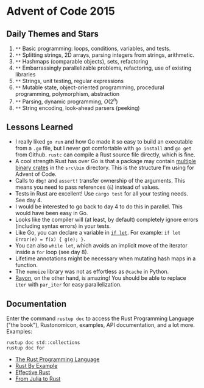 # Advent of Code 2015

## Daily Themes and Stars

1. `**` Basic programming: loops, conditions, variables, and tests.
2. `**` Splitting strings, 2D arrays, parsing integers from strings, arithmetic.
3. `**` Hashmaps (comparable objects), sets, refactoring
4. `**` Embarrassingly parallelizable problems, refactoring, use of existing libraries
5. `**` Strings, unit testing, regular expressions
6. `**` Mutable state, object-oriented programming, procedural programming, polymorphism, abstraction
7. `**` Parsing, dynamic programming, $O(2^n)$
8. `**` String encoding, look-ahead parsers (peeking)

## Lessons Learned

* I really liked `go run` and how Go made it so easy to build an executable from
a `.go` file, but I never got comfortable with `go install` and `go get` from Github.
`rustc` can compile a Rust source file directly, which is fine.
* A cool strength Rust has over Go is that a package may contain
[multiple binary crates](https://doc.rust-lang.org/book/ch07-01-packages-and-crates.html)
in the `src\bin` directory. This is the structure I'm using for Advent of Code.
* Calls to `dbg!` and `assert!` transfer ownership of the arguments. This means
you need to pass references (`&`) instead of values.
* Tests in Rust are excellent! Use `cargo test` for all your testing needs. See day 4.
* I would be interested to go back to day 4 to do this in parallel. This would have been easy in Go.
* Looks like the compiler will (at least, by default) completely ignore errors (including syntax errors) in your tests.
* Like Go, you can declare a variable in [`if let`](https://doc.rust-lang.org/rust-by-example/flow_control/if_let.html). For example: `if let Error(e) = f(x) { g(e); }`.
* You can also `while let`, which avoids an implicit move of the iterator inside a `for` loop (see day 8).
* Lifetime annotations might be necessary when mutating hash maps in a function.
* The `memoize` library was not as effortless as `@cache` in Python.
* [Rayon](https://docs.rs/rayon/latest/rayon/), on the other hand, is amazing! You should be able to replace `iter` with `par_iter` for easy parallelization.

## Documentation

Enter the command `rustup doc` to access the Rust Programming Language ("the book"), Rustonomicon, examples, API documentation, and a lot more.
Examples:

```
rustup doc std::collections
rustup doc for
```

* [The Rust Programming Language](https://doc.rust-lang.org/book/)
* [Rust By Example](https://doc.rust-lang.org/rust-by-example/)
* [Effective Rust](https://www.lurklurk.org/effective-rust/)
* [From Julia to Rust](https://miguelraz.github.io/blog/juliatorust/)
